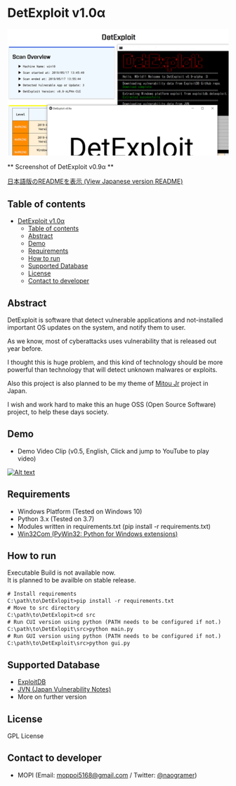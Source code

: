 # DetExploit v1.0α

![ScreenShot1](resources/sshot_v0.9-alpha.png)

** Screenshot of DetExploit v0.9α **

[日本語版のREADMEを表示 (View Japanese version README)](README_JAPANESE.md)

## Table of contents

<!-- TOC -->

- [DetExploit v1.0α](#detexploit-v10α)
    - [Table of contents](#table-of-contents)
    - [Abstract](#abstract)
    - [Demo](#demo)
    - [Requirements](#requirements)
    - [How to run](#how-to-run)
    - [Supported Database](#supported-database)
    - [License](#license)
    - [Contact to developer](#contact-to-developer)

<!-- /TOC -->

## Abstract

DetExploit is software that detect vulnerable applications and not-installed important OS updates on the system, and notify them to user.

As we know, most of cyberattacks uses vulnerability that is released out year before.

I thought this is huge problem, and this kind of technology should be more powerful than technology that will detect unknown malwares or exploits.

Also this project is also planned to be my theme of [Mitou Jr](https://jr.mitou.org/) project in Japan.

I wish and work hard to make this an huge OSS (Open Source Software) project, to help these days society.

## Demo

+ Demo Video Clip (v0.5, English, Click and jump to YouTube to play video)

[![Alt text](https://img.youtube.com/vi/VBev9dtGtEM/0.jpg)](https://www.youtube.com/watch?v=VBev9dtGtEM)

## Requirements

+ Windows Platform (Tested on Windows 10)
+ Python 3.x (Tested on 3.7)
+ Modules written in requirements.txt (pip install -r requirements.txt)
+ [Win32Com (PyWin32: Python for Windows extensions)](https://github.com/mhammond/pywin32/releases)

## How to run

Executable Build is not available now.  
It is planned to be availble on stable release.

```
# Install requirements
C:\path\to\DetExlopit>pip install -r requirements.txt
# Move to src directory
C:\path\to\DetExlopit>cd src
# Run CUI version using python (PATH needs to be configured if not.)
C:\path\to\DetExlopit\src>python main.py
# Run GUI version using python (PATH needs to be configured if not.)
C:\path\to\DetExploit\src>python gui.py
```

## Supported Database

+ [ExploitDB](https://exploit-db.com/)
+ [JVN (Japan Vulnerability Notes)](https://jvn.jp/)
+ More on further version

## License

GPL License

## Contact to developer

+ MOPI (Email: [moppoi5168@gmail.com](mailto:moppoi5168@gmail.com) / Twitter: [@naogramer](https://twitter.com/naogramer))
